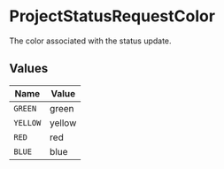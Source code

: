 # ProjectStatusRequestColor

The color associated with the status update.


## Values

| Name     | Value    |
| -------- | -------- |
| `GREEN`  | green    |
| `YELLOW` | yellow   |
| `RED`    | red      |
| `BLUE`   | blue     |